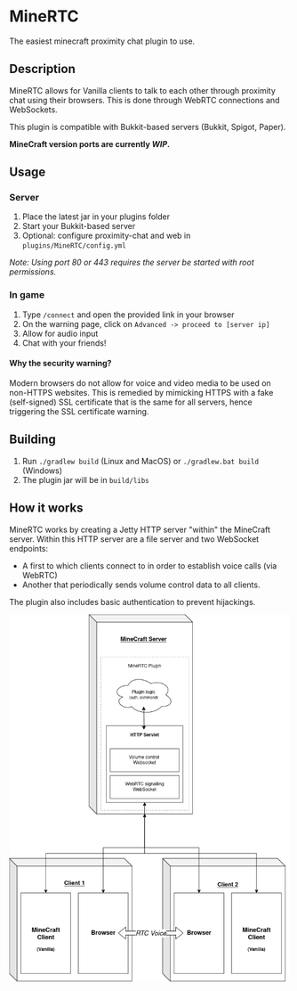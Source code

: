 # MineRTC

The easiest minecraft proximity chat plugin to use.

## Description

MineRTC allows for Vanilla clients to talk to each other through proximity chat using their browsers.
This is done through WebRTC connections and WebSockets.

This plugin is compatible with Bukkit-based servers (Bukkit, Spigot, Paper).

**MineCraft version ports are currently *WIP*.**

## Usage
### Server
1. Place the latest jar in your plugins folder
2. Start your Bukkit-based server
3. Optional: configure proximity-chat and web in `plugins/MineRTC/config.yml`

*Note: Using port 80 or 443 requires the server be started with root permissions.*

### In game

1. Type `/connect` and open the provided link in your browser
2. On the warning page, click on `Advanced -> proceed to [server ip]`
3. Allow for audio input
4. Chat with your friends!

#### Why the security warning?

Modern browsers do not allow for voice and video media to be used on non-HTTPS websites. 
This is remedied by mimicking HTTPS with a fake (self-signed) SSL certificate that is the same for all servers,
hence triggering the SSL certificate warning.

## Building

1. Run `./gradlew build` (Linux and MacOS) or `./gradlew.bat build` (Windows)
2. The plugin jar will be in `build/libs`

## How it works

MineRTC works by creating a Jetty HTTP server "within" the MineCraft server.
Within this HTTP server are a file server and two WebSocket endpoints:
 - A first to which clients connect to in order to establish voice calls (via WebRTC)
 - Another that periodically sends volume control data to all clients.

The plugin also includes basic authentication to prevent hijackings.


![MineRTC diagram](diagram.png "Functional diagram")





